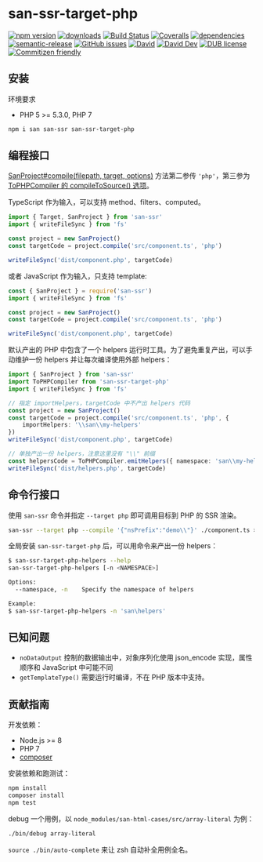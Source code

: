 # san-ssr-target-php
[![npm version](https://img.shields.io/npm/v/san-ssr-target-php.svg)](https://www.npmjs.org/package/san-ssr-target-php)
[![downloads](https://img.shields.io/npm/dm/san-ssr-target-php.svg)](https://www.npmjs.org/package/san-ssr-target-php)
[![Build Status](https://travis-ci.com/searchfe/san-ssr-target-php.svg?branch=master)](https://travis-ci.com/searchfe/san-ssr-target-php)
[![Coveralls](https://img.shields.io/coveralls/searchfe/san-ssr-target-php.svg)](https://coveralls.io/github/searchfe/san-ssr-target-php?branch=master)
[![dependencies](https://img.shields.io/david/searchfe/san-ssr-target-php.svg)](https://david-dm.org/searchfe/san-ssr-target-php)
[![semantic-release](https://img.shields.io/badge/%20%20%F0%9F%93%A6%F0%9F%9A%80-semantic--release-e10079.svg)](https://github.com/searchfe/san-ssr-target-php)
[![GitHub issues](https://img.shields.io/github/issues-closed/searchfe/san-ssr-target-php.svg)](https://github.com/searchfe/san-ssr-target-php/issues)
[![David](https://img.shields.io/david/searchfe/san-ssr-target-php.svg)](https://david-dm.org/searchfe/san-ssr-target-php)
[![David Dev](https://img.shields.io/david/dev/searchfe/san-ssr-target-php.svg)](https://david-dm.org/searchfe/san-ssr-target-php?type=dev)
[![DUB license](https://img.shields.io/dub/l/vibe-d.svg)](https://github.com/searchfe/san-ssr-target-php/blob/master/LICENSE)
[![Commitizen friendly](https://img.shields.io/badge/commitizen-friendly-brightgreen.svg)](https://github.com/angular/angular.js/blob/master/DEVELOPERS.md#commits)

## 安装

环境要求

* PHP 5 &gt;= 5.3.0, PHP 7

```bash
npm i san san-ssr san-ssr-target-php
```

## 编程接口

[SanProject#compile(filepath, target, options)][compile] 方法第二参传 `'php'`，第三参为 [ToPHPCompiler 的 compileToSource() 选项][compile-options]。

TypeScript 作为输入，可以支持 method、filters、computed。

```typescript
import { Target, SanProject } from 'san-ssr'
import { writeFileSync } from 'fs'

const project = new SanProject()
const targetCode = project.compile('src/component.ts', 'php')

writeFileSync('dist/component.php', targetCode)
```

或者 JavaScript 作为输入，只支持 template:

```typescript
const { SanProject } = require('san-ssr')
import { writeFileSync } from 'fs'

const project = new SanProject()
const targetCode = project.compile('src/component.ts', 'php')

writeFileSync('dist/component.php', targetCode)
```

默认产出的 PHP 中包含了一个 helpers 运行时工具。为了避免重复产出，可以手动维护一份 helpers 并让每次编译使用外部 helpers：

```typescript
import { SanProject } from 'san-ssr'
import ToPHPCompiler from 'san-ssr-target-php'
import { writeFileSync } from 'fs'

// 指定 importHelpers，targetCode 中不产出 helpers 代码
const project = new SanProject()
const targetCode = project.compile('src/component.ts', 'php', {
    importHelpers: '\\san\\my-helpers'
})
writeFileSync('dist/component.php', targetCode)

// 单独产出一份 helpers，注意这里没有 "\\" 前缀
const helpersCode = ToPHPCompiler.emitHelpers({ namespace: 'san\\my-helpers' })
writeFileSync('dist/helpers.php', targetCode)
```

## 命令行接口

使用 `san-ssr` 命令并指定 `--target php` 即可调用目标到 PHP 的 SSR 渲染。

```bash
san-ssr --target php --compile '{"nsPrefix":"demo\\"}' ./component.ts > ssr.php
```

全局安装 `san-ssr-target-php` 后，可以用命令来产出一份 helpers：

```bash
$ san-ssr-target-php-helpers --help
san-ssr-target-php-helpers [-n <NAMESPACE>]

Options:
  --namespace, -n    Specify the namespace of helpers

Example:
$ san-ssr-target-php-helpers -n 'san\helpers'
```

## 已知问题

- `noDataOutput` 控制的数据输出中，对象序列化使用 json_encode 实现，属性顺序和 JavaScript 中可能不同
- `getTemplateType()` 需要运行时编译，不在 PHP 版本中支持。

## 贡献指南

开发依赖：

* Node.js &gt;= 8
* PHP 7
* [composer](https://getcomposer.org)

安装依赖和跑测试：

```bash
npm install
composer install
npm test
```

debug 一个用例，以 `node_modules/san-html-cases/src/array-literal` 为例：

```bash
./bin/debug array-literal
```

`source ./bin/auto-complete` 来让 zsh 自动补全用例全名。

[san]: https://github.com/baidu/san
[sanproject]: https://searchfe.github.io/san-ssr-target-php/classes/_models_san_project_.sanproject.html
[compile]: https://baidu.github.io/san-ssr/classes/_models_san_project_.sanproject.html#compile
[compile-options]: https://searchfe.github.io/san-ssr-target-php/modules/_compile_options_.html#compileoptions